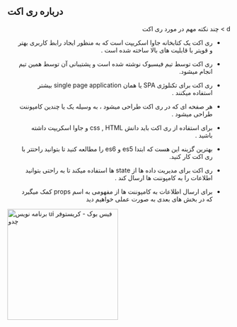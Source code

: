 ## درباره ری اکت

<div dir="rtl" align="right">
d
> چند نکته مهم در مورد ری اکت

- ری اکت یک کتابخانه جاوا اسکریپت است که به منظور ایجاد رابط کاربری بهتر و قویتر با قابلیت های بالا ساخته شده است .

- ری اکت توسط تیم فیسبوک نوشته شده است و پشتیبانی آن توسط همین تیم انجام میشود.
- ری اکت برای تکنلوژی SPA یا همان single page application بیشتر استفاده میکنند .
- هر صفحه ای که در ری اکت طراحی میشود ، به وسیله یک یا چندین کامپوننت طراحی میشود .
- برای استفاده از ری اکت باید دانش css , HTML و جاوا اسکریپت داشته باشید .
- بهترین گزینه این هست که ابتدا es5 و es6 را مطالعه کنید تا بتوانید راحتتر با ری اکت کار کنید.
- ری اکت برای مدیریت داده ها از state  ها استفاده میکند تا به راحتی بتوانید اطلاعات را به کامپوننت ها ارسال کند . 
- برای ارسال اطلاعات به کامپوننت ها از مفهومی به اسم props  کمک میگیرد که در بخش های بعدی به صورت عملی خواهیم دید
</div>

<img alt="برنامه نویس ui فیس بوک - کریستوفر چدو" src="https://raw.githubusercontent.com/nimahkh/Persian-react-book/master/articles/reactjs/christopher_chedau.png" width="250">